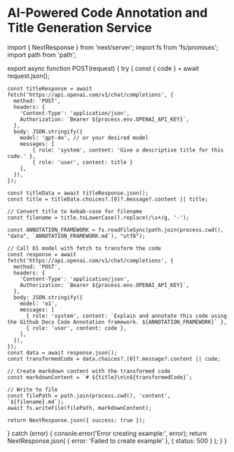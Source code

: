# AI-Powered Code Annotation and Title Generation Service

import { NextResponse } from 'next/server';
import fs from 'fs/promises';
import path from 'path';

export async function POST(request) {
  try {
    const { code } = await request.json();

    const titleResponse = await fetch('https://api.openai.com/v1/chat/completions', {
      method: 'POST',
      headers: {
        'Content-Type': 'application/json',
        Authorization: `Bearer ${process.env.OPENAI_API_KEY}`,
      },
      body: JSON.stringify({
        model: 'gpt-4o', // or your desired model
        messages: [
            { role: 'system', content: 'Give a descriptive title for this code.' },
            { role: 'user', content: title }
        ],
      }),
    });

    const titleData = await titleResponse.json();
    const title = titleData.choices?.[0]?.message?.content || title;
    
    // Convert title to kebab-case for filename
    const filename = title.toLowerCase().replace(/\s+/g, '-');

    const ANNOTATION_FRAMEWORK = fs.readFileSync(path.join(process.cwd(), "data", `ANNOTATION_FRAMEWORK.md`), "utf8");
    
    // Call O1 model with fetch to transform the code
    const response = await fetch('https://api.openai.com/v1/chat/completions', {
      method: 'POST',
      headers: {
        'Content-Type': 'application/json',
        Authorization: `Bearer ${process.env.OPENAI_API_KEY}`,
      },
      body: JSON.stringify({
        model: 'o1',
        messages: [
          { role: 'system', content: `Explain and annotate this code using the Github Docs Code Annotation framework. ${ANNOTATION_FRAMEWORK}` },
          { role: 'user', content: code },
        ],
      }),
    });
    const data = await response.json();
    const transformedCode = data.choices?.[0]?.message?.content || code;
    
    // Create markdown content with the transformed code
    const markdownContent = `# ${title}\n\n${transformedCode}`;
    
    // Write to file
    const filePath = path.join(process.cwd(), 'content', `${filename}.md`);
    await fs.writeFile(filePath, markdownContent);

    return NextResponse.json({ success: true });
  } catch (error) {
    console.error('Error creating example:', error);
    return NextResponse.json(
      { error: 'Failed to create example' },
      { status: 500 }
    );
  }
} 